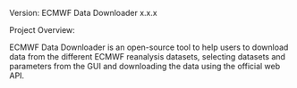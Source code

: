 Version: ECMWF Data Downloader x.x.x

Project Overview:

ECMWF Data Downloader is an open-source tool to help users to download data from the different ECMWF reanalysis datasets, selecting datasets and parameters from the GUI and downloading the data using the official web API.